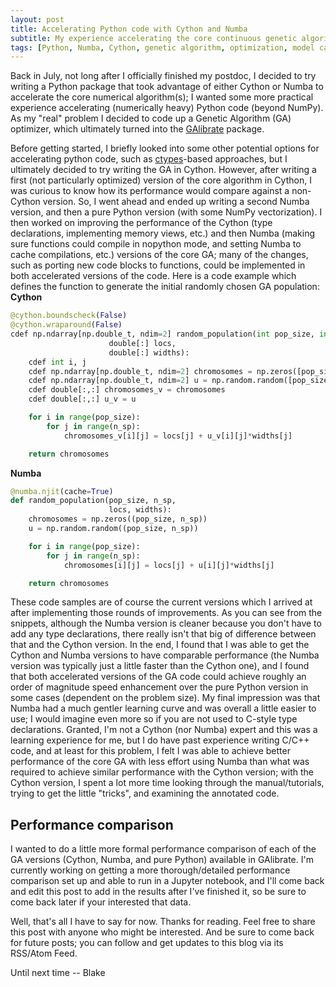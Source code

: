 ```yaml
---
layout: post
title: Accelerating Python code with Cython and Numba
subtitle: My experience accelerating the core continuous genetic algorithm of the GAlibrate package
tags: [Python, Numba, Cython, genetic algorithm, optimization, model calibration]
---
```


Back in July, not long after I officially finished my postdoc, I decided to try writing a Python package that took advantage of either Cython or Numba to accelerate the core numerical algorithm(s); I wanted some more practical experience accelerating (numerically heavy) Python code (beyond NumPy). As my "real" problem I decided to code up a Genetic Algorithm (GA) optimizer, which ultimately turned into the [GAlibrate](https://github.com/blakeaw/GAlibrate) package.

Before getting started, I briefly looked into some other potential options for accelerating python code, such as [ctypes]()-based approaches, but I ultimately decided to try writing the GA in Cython. However, after writing a first (not particularly optimized) version of the core algorithm in Cython, I was curious to know how its performance would compare against a non-Cython version. So, I went ahead and ended up writing a second Numba version, and then a pure Python version (with some NumPy vectorization). I then worked on improving the performance of the Cython (type declarations, implementing memory views, etc.) and then Numba (making sure functions could compile in nopython mode, and setting Numba to cache compilations, etc.) versions of the core GA; many of the changes, such as porting new code blocks to functions, could be implemented in both accelerated versions of the code. Here is a code example which defines the function to generate the initial randomly chosen GA population:
**Cython**
```python
@cython.boundscheck(False)
@cython.wraparound(False)
cdef np.ndarray[np.double_t, ndim=2] random_population(int pop_size, int n_sp,
                      double[:] locs,
                      double[:] widths):
    cdef int i, j
    cdef np.ndarray[np.double_t, ndim=2] chromosomes = np.zeros([pop_size, n_sp], dtype=np.double)
    cdef np.ndarray[np.double_t, ndim=2] u = np.random.random([pop_size, n_sp])
    cdef double[:,:] chromosomes_v = chromosomes
    cdef double[:,:] u_v = u

    for i in range(pop_size):
        for j in range(n_sp):
            chromosomes_v[i][j] = locs[j] + u_v[i][j]*widths[j]

    return chromosomes
```    
**Numba**
```python
@numba.njit(cache=True)
def random_population(pop_size, n_sp,
                      locs, widths):
    chromosomes = np.zeros((pop_size, n_sp))
    u = np.random.random((pop_size, n_sp))

    for i in range(pop_size):
        for j in range(n_sp):
            chromosomes[i][j] = locs[j] + u[i][j]*widths[j]

    return chromosomes
```      
These code samples are of course the current versions which I arrived at after implementing those rounds of improvements. As you can see from the snippets, although the Numba version is cleaner because you don't have to add any type declarations, there really isn't that big of difference between that and the Cython version. In the end, I found that I was able to get the Cython and Numba versions to have comparable performance (the Numba version was typically just a little faster than the Cython one), and I found that both accelerated versions of the GA code could achieve roughly an order of magnitude speed enhancement over the pure Python version in some cases (dependent on the problem size). My final impression was that Numba had a much gentler learning curve and was overall a little easier to use; I would imagine even more so if you are not used to C-style type declarations. Granted, I'm not a Cython (nor Numba) expert and this was a learning experience for me, but I do have past experience writing C/C++ code, and at least for this problem, I felt I was able to achieve better performance of the core GA with less effort using Numba than what was required to achieve similar performance with the Cython version; with the Cython version, I spent a lot more time looking through the manual/tutorials, trying to get the little "tricks", and examining the annotated code.

## Performance comparison    
I wanted to do a little more formal performance comparison of each of the GA versions (Cython, Numba, and pure Python) available in GAlibrate. I'm currently working on getting a more thorough/detailed performance comparison set up and able to run in a Jupyter notebook, and I'll come back and edit this post to add in the results after I've finished it, so be sure to come back later if your interested that data.


Well, that's all I have to say for now. Thanks for reading. Feel free to share this post with anyone who might be interested. And be sure to come back for future posts; you can follow and get updates to this blog via its RSS/Atom Feed.

Until next time -- Blake
